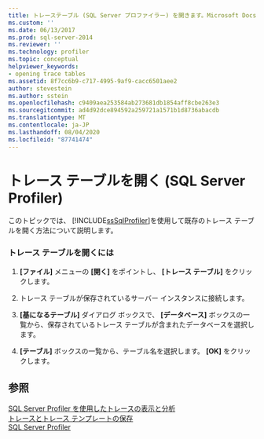 ```yaml
---
title: トレーステーブル (SQL Server プロファイラー) を開きます。Microsoft Docs
ms.custom: ''
ms.date: 06/13/2017
ms.prod: sql-server-2014
ms.reviewer: ''
ms.technology: profiler
ms.topic: conceptual
helpviewer_keywords:
- opening trace tables
ms.assetid: 8f7cc6b9-c717-4995-9af9-cacc6501aee2
author: stevestein
ms.author: sstein
ms.openlocfilehash: c9409aea253584ab273681db1854aff8cbe263e3
ms.sourcegitcommit: ad4d92dce894592a259721a1571b1d8736abacdb
ms.translationtype: MT
ms.contentlocale: ja-JP
ms.lasthandoff: 08/04/2020
ms.locfileid: "87741474"
---
```

# <a name="open-a-trace-table-sql-server-profiler"></a>トレース テーブルを開く (SQL Server Profiler)
  このトピックでは、 [!INCLUDE[ssSqlProfiler](../../includes/sssqlprofiler-md.md)]を使用して既存のトレース テーブルを開く方法について説明します。  
  
### <a name="to-open-a-trace-table"></a>トレース テーブルを開くには  
  
1.  **[ファイル]** メニューの **[開く]** をポイントし、 **[トレース テーブル]** をクリックします。  
  
2.  トレース テーブルが保存されているサーバー インスタンスに接続します。  
  
3.  **[基になるテーブル]** ダイアログ ボックスで、 **[データベース]** ボックスの一覧から、保存されているトレース テーブルが含まれたデータベースを選択します。  
  
4.  **[テーブル]** ボックスの一覧から、テーブル名を選択します。 **[OK]** をクリックします。  
  
## <a name="see-also"></a>参照  
 [SQL Server Profiler を使用したトレースの表示と分析](view-and-analyze-traces-with-sql-server-profiler.md)   
 [トレースとトレース テンプレートの保存](save-traces-and-trace-templates.md)   
 [SQL Server Profiler](sql-server-profiler.md)  
  
  
